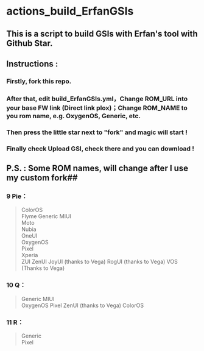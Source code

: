 # actions_build_ErfanGSIs #

## This is a script to build GSIs with Erfan's tool with Github Star. ##
## Instructions : ##
### Firstly, fork this repo. ###
### After that, edit build_ErfanGSIs.yml，Change ROM_URL into your base FW link (Direct link plox)；Change ROM_NAME to you rom name, e.g. OxygenOS, Generic, etc.  ###
### Then press the little star next to "fork" and magic will start ! ###
### Finally check Upload GSI, check there and you can download ! ###


## P.S. : Some ROM names, will change after I use my custom fork##
### 9 Pie： ### 
> ColorOS	
Flyme
Generic
MIUI	
Moto	
Nubia	
OneUI	
OxygenOS	
Pixel	
Xperia	
ZUI	
ZenUI
JoyUI (thanks to Vega)
RogUI (thanks to Vega)
VOS (Thanks to Vega)
### 10 Q： ###
> Generic
MIUI	
OxygenOS
Pixel
ZenUI (thanks to Vega)
ColorOS
### 11 R： ##
> Generic	
Pixel

